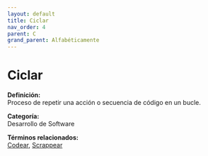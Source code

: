 ```yaml
---
layout: default
title: Ciclar
nav_order: 4
parent: C
grand_parent: Alfabéticamente
---
```


# Ciclar

**Definición:**  
Proceso de repetir una acción o secuencia de código en un bucle.

**Categoría:**  
Desarrollo de Software  

  


**Términos relacionados:**  
[Codear](https://maleniski.github.io/diccionario-angl-tec-mx/docs/alfabeticamente/C/codear.html), [Scrappear](https://maleniski.github.io/diccionario-angl-tec-mx/docs/alfabeticamente/S/scrappear.html)

